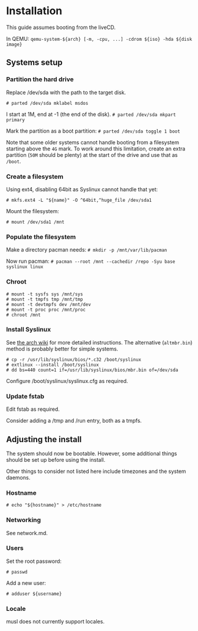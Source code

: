 # Installation #

This guide assumes booting from the liveCD.

In QEMU:
``qemu-system-${arch} [-m, -cpu, ...] -cdrom ${iso} -hda ${disk image}``

## Systems setup ##

### Partition the hard drive ###

Replace /dev/sda with the path to the target disk.

``# parted /dev/sda mklabel msdos``

I start at 1M, end at -1 (the end of the disk).
``# parted /dev/sda mkpart primary``

Mark the partition as a boot partition:
``# parted /dev/sda toggle 1 boot``

Note that some older systems cannot handle booting from a filesystem starting
above the `4G` mark.
To work around this limitation, create an extra partition (`50M` should be
plenty) at the start of the drive and use that as `/boot`.

### Create a filesystem ###

Using ext4, disabling 64bit as Syslinux cannot handle that yet:

``# mkfs.ext4 -L "${name}" -O ^64bit,^huge_file /dev/sda1``

Mount the filesystem:

``# mount /dev/sda1 /mnt``

### Populate the filesystem ###

Make a directory pacman needs:
``# mkdir -p /mnt/var/lib/pacman``

Now run pacman:
``# pacman --root /mnt --cachedir /repo -Syu base syslinux linux``

### Chroot ###

```
# mount -t sysfs sys /mnt/sys
# mount -t tmpfs tmp /mnt/tmp
# mount -t devtmpfs dev /mnt/dev
# mount -t proc proc /mnt/proc
# chroot /mnt
```

### Install Syslinux ###

See
[the arch wiki](https://wiki.archlinux.org/index.php/Syslinux#Manual_install)
for more detailed instructions.
The alternative (``altmbr.bin``) method is probably better for simple systems.

```
# cp -r /usr/lib/syslinux/bios/*.c32 /boot/syslinux
# extlinux --install /boot/syslinux
# dd bs=440 count=1 if=/usr/lib/syslinux/bios/mbr.bin of=/dev/sda
```

Configure /boot/syslinux/syslinux.cfg as required.

### Update fstab ###

Edit fstab as required.

Consider adding a /tmp and /run entry, both as a tmpfs.

## Adjusting the install ##

The system should now be bootable. However, some additional things should be
set up before using the install.

Other things to consider not listed here include timezones and the system
daemons.

### Hostname ###

``# echo "${hostname}" > /etc/hostname``

### Networking ###

See network.md.

### Users ###

Set the root password:

``# passwd``

Add a new user:

``# adduser ${username}``

### Locale ###

musl does not currently support locales.

